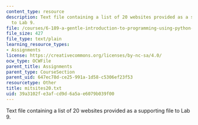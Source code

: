 ```yaml
---
content_type: resource
description: Text file containing a list of 20 websites provided as a supporting file
  to Lab 9.
file: /courses/6-189-a-gentle-introduction-to-programming-using-python-january-iap-2008/39a3102fe3afcd9d6a5ae6079b039f00_mitsites20.txt
file_size: 427
file_type: text/plain
learning_resource_types:
- Assignments
license: https://creativecommons.org/licenses/by-nc-sa/4.0/
ocw_type: OCWFile
parent_title: Assignments
parent_type: CourseSection
parent_uid: 647ec78d-ce25-991a-1d58-c5306ef23f53
resourcetype: Other
title: mitsites20.txt
uid: 39a3102f-e3af-cd9d-6a5a-e6079b039f00
---
```

Text file containing a list of 20 websites provided as a supporting file to Lab 9.